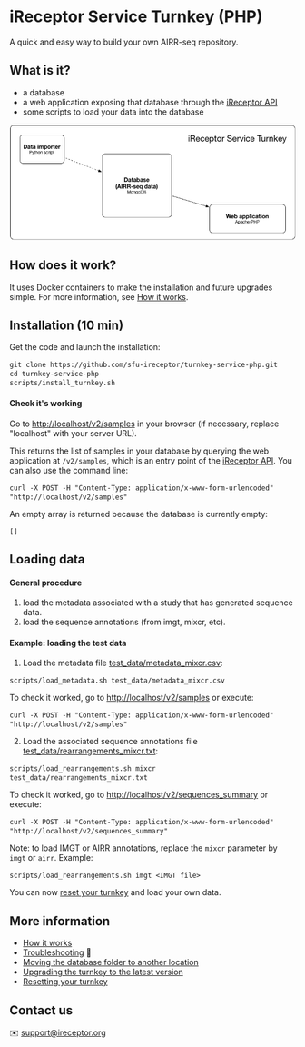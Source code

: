 # iReceptor Service Turnkey (PHP)

A quick and easy way to build your own AIRR-seq repository.

## What is it?
- a database
- a web application exposing that database through the [iReceptor API](https://github.com/sfu-ireceptor/api)
- some scripts to load your data into the database

![iReceptor Service Turnkey Architecture](doc/architecture.png)

## How does it work?
It uses Docker containers to make the installation and future upgrades simple. For more information, see [How it works](doc/how_it_works.md).

## Installation (10 min)
Get the code and launch the installation:
```
git clone https://github.com/sfu-ireceptor/turnkey-service-php.git
cd turnkey-service-php
scripts/install_turnkey.sh
```

#### Check it's working

Go to <http://localhost/v2/samples> in your browser (if necessary, replace "localhost" with your server URL).

This returns the list of samples in your database by querying the web application at `/v2/samples`, which is an entry point of the [iReceptor API](https://github.com/sfu-ireceptor/api). You can also use the command line:
```
curl -X POST -H "Content-Type: application/x-www-form-urlencoded" "http://localhost/v2/samples"
```


An empty array is returned because the database is currently empty:
```
[]
```

## Loading data

#### General procedure
1. load the metadata associated with a study that has generated sequence data.
2. load the sequence annotations (from imgt, mixcr, etc).

#### Example: loading the test data

1. Load the metadata file [test_data/metadata_mixcr.csv](test_data/metadata_mixcr.csv):
```
scripts/load_metadata.sh test_data/metadata_mixcr.csv
```

To check it worked, go to <http://localhost/v2/samples> or execute:
```
curl -X POST -H "Content-Type: application/x-www-form-urlencoded" "http://localhost/v2/samples"
```

2. Load the associated sequence annotations file [test_data/rearrangements_mixcr.txt](test_data/rearrangements_mixcr.txt):
```
scripts/load_rearrangements.sh mixcr test_data/rearrangements_mixcr.txt
```

To check it worked, go to <http://localhost/v2/sequences_summary> or execute:
```
curl -X POST -H "Content-Type: application/x-www-form-urlencoded" "http://localhost/v2/sequences_summary"
```

Note: to load IMGT or AIRR annotations, replace the `mixcr` parameter by `imgt` or `airr`. Example:
```
scripts/load_rearrangements.sh imgt <IMGT file>
```

You can now [reset your turnkey](doc/resetting.md) and load your own data.


## More information
- [How it works](doc/how_it_works.md)
- [Troubleshooting](doc/troubleshooting.md) :hammer:
- [Moving the database folder to another location](doc/moving_the_database_folder.md)
- [Upgrading the turnkey to the latest version](doc/upgrading.md)
- [Resetting your turnkey](doc/resetting.md)

## Contact us
:envelope: <support@ireceptor.org>
